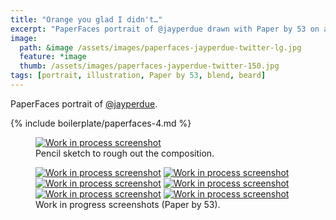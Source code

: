 ```yaml
---
title: "Orange you glad I didn't…"
excerpt: "PaperFaces portrait of @jayperdue drawn with Paper by 53 on an iPad."
image: 
  path: &image /assets/images/paperfaces-jayperdue-twitter-lg.jpg 
  feature: *image
  thumb: /assets/images/paperfaces-jayperdue-twitter-150.jpg
tags: [portrait, illustration, Paper by 53, blend, beard]
---
```


PaperFaces portrait of [@jayperdue](http://twitter.com/jayperdue).

{% include boilerplate/paperfaces-4.md %}

<figure>
  <a href="{{ site.url }}/assets/images/paperfaces-jayperdue-process-1-lg.jpg"><img src="{{ site.url }}/assets/images/paperfaces-jayperdue-process-1-750.jpg" alt="Work in process screenshot"></a>
  <figcaption>Pencil sketch to rough out the composition.</figcaption>
</figure>

<figure class="half">
  <a href="{{ site.url }}/assets/images/paperfaces-jayperdue-process-2-lg.jpg"><img src="{{ site.url }}/assets/images/paperfaces-jayperdue-process-2-600.jpg" alt="Work in process screenshot"></a>
  <a href="{{ site.url }}/assets/images/paperfaces-jayperdue-process-3-lg.jpg"><img src="{{ site.url }}/assets/images/paperfaces-jayperdue-process-3-600.jpg" alt="Work in process screenshot"></a>
  <a href="{{ site.url }}/assets/images/paperfaces-jayperdue-process-4-lg.jpg"><img src="{{ site.url }}/assets/images/paperfaces-jayperdue-process-4-600.jpg" alt="Work in process screenshot"></a>
  <a href="{{ site.url }}/assets/images/paperfaces-jayperdue-process-5-lg.jpg"><img src="{{ site.url }}/assets/images/paperfaces-jayperdue-process-5-600.jpg" alt="Work in process screenshot"></a>
  <a href="{{ site.url }}/assets/images/paperfaces-jayperdue-process-6-lg.jpg"><img src="{{ site.url }}/assets/images/paperfaces-jayperdue-process-6-600.jpg" alt="Work in process screenshot"></a>
  <a href="{{ site.url }}/assets/images/paperfaces-jayperdue-process-7-lg.jpg"><img src="{{ site.url }}/assets/images/paperfaces-jayperdue-process-7-600.jpg" alt="Work in process screenshot"></a>
  <figcaption>Work in progress screenshots (Paper by 53).</figcaption>
</figure>